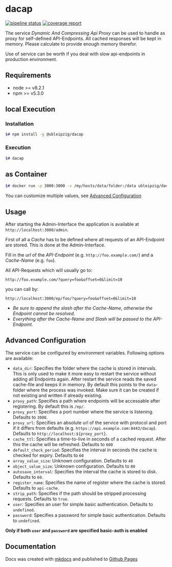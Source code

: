 # dacap

[![pipeline status](https://git.sc.uni-leipzig.de/ubl/bdd_dev/dacap/badges/master/pipeline.svg)](https://git.sc.uni-leipzig.de/ubl/bdd_dev/dacap/commits/master)
[![coverage report](https://git.sc.uni-leipzig.de/ubl/bdd_dev/dacap/badges/master/coverage.svg)](https://git.sc.uni-leipzig.de/ubl/bdd_dev/dacap/commits/master)

The service *Dynamic And Compressing Api Proxy* can be used to handle as proxy for self-defined API-Endpoints. All cached responses will be kept in memory. Please calculate to provide enough memory therefor.

Use of service can be worth if you deal with slow api-endpoints in production environment.

## Requirements

* node >= v8.2.1
* npm >= v5.3.0

## local Execution

### Installation

```bash
$# npm install -g @ubleipzig/dacap
```
### Execution

``` bash
$# dacap
```

## as Container

```bash
$# docker run -p 3000:3000 -v /my/hosts/data/folder:/data ubleipzig/dacap
```

You can customize multiple values, see [Advanced Configuration]

## Usage

After starting the Admin-Interface the application is available at `http://localhost:3000/admin`.

First of all a *Cache* has to be defined where all requests of an API-Endpoint are stored. This is done at the Admin-Interface.

Fill in the *url* of the *API-Endpoint* (e.g. `http://foo.example.com/`) and a *Cache-Name* (e.g. `foo`).

All API-Requests which will usually go to:

`http://foo.example.com/?query=foo&offset=0&limit=10`

you can call by:

`http://localhost:3000/ep/foo/?query=foo&offset=0&limit=10`

* *Be sure to append the slash after the Cache-Name, otherwise the Endpoint cannot be resolved.*
* *Everything after the Cache-Name and Slash will be passed to the API-Endpoint.*

## Advanced Configuration

The service can be configured by environment variables. Following options are available:

* `data_dir`: Specifies the folder where the cache is stored in intervals. This is only used to make it more easy to restart the service without adding all Endpoints again. After restart the service reads the saved cache-file and keeps it in memory. By default this points to the `data`-folder where the process was invoked. Make sure it can be created if not existing and written if already existing.
* `proxy_path`: Specifies a path where endpoints will be accessable after registering. By default this is `/ep/`.
* `proxy_port`: Specifies a port number where the service is listening. Defaults to `3000`.
* `proxy_url`: Specifies an absolute url of the service with protocol and port if it differs from defaults (e.g. `https://api.example.com:8443/dacap`). Defaults to `http://localhost:${proxy_port}`.
* `cache_ttl`: Specifies a time-to-live in seconds of a cached request. After this the cache will be refreshed. Defaults to `600`
* `default_check_period`: Specifies the interval in seconds the cache is checked for expiry. Defaults to `60`
* `array_value_size`: Unknown configuration. Defaults to `40`
* `object_value_size`: Unknown configuration. Defaults to `80`
* `autosave_interval`: Specifies the interval the cache is stored to disk. Defaults to `60`.
* `register_name`: Specifies the name of register where the cache is stored. Defaults to `api-cache`.
* `strip_path`: Specifies if the path should be stripped processing requests. Defaults to `true`.
* `user`: Specifies an user for simple basic authentication. Defaults to `undefined`.
* `password`: Specifies a password for simple basic authentication. Defaults to `undefined`.

**Only if both `user` and `password` are specified basic-auth is enabled**

## Documentation

Docs was created with [mkdocs] and published to [Github Pages]

[Advanced Configuration]: #advanced-configuration
[mkdocs]: https://www.mkdocs.org/
[Github Pages]: https://ubleipzig.github.io/dacap/